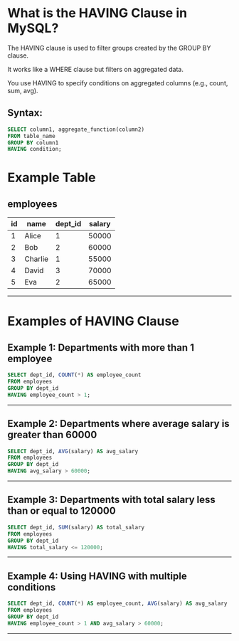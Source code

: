 # What is the HAVING Clause in MySQL?

  The HAVING clause is used to filter groups created by the GROUP BY clause.

  It works like a WHERE clause but filters on aggregated data.

  You use HAVING to specify conditions on aggregated columns (e.g., count, sum, avg).

## Syntax:

```sql
SELECT column1, aggregate_function(column2)
FROM table_name
GROUP BY column1
HAVING condition;
```

# Example Table

## employees

| id | name    | dept_id | salary |
|----|---------|---------|--------|
| 1  | Alice   | 1       | 50000  |
| 2  | Bob     | 2       | 60000  |
| 3  | Charlie | 1       | 55000  |
| 4  | David   | 3       | 70000  |
| 5  | Eva     | 2       | 65000  |

---

# Examples of HAVING Clause

## Example 1: Departments with more than 1 employee

```sql
SELECT dept_id, COUNT(*) AS employee_count
FROM employees
GROUP BY dept_id
HAVING employee_count > 1;
```

---

## Example 2: Departments where average salary is greater than 60000

```sql
SELECT dept_id, AVG(salary) AS avg_salary
FROM employees
GROUP BY dept_id
HAVING avg_salary > 60000;
```

---

## Example 3: Departments with total salary less than or equal to 120000

```sql
SELECT dept_id, SUM(salary) AS total_salary
FROM employees
GROUP BY dept_id
HAVING total_salary <= 120000;
```

---

## Example 4: Using HAVING with multiple conditions

```sql
SELECT dept_id, COUNT(*) AS employee_count, AVG(salary) AS avg_salary
FROM employees
GROUP BY dept_id
HAVING employee_count > 1 AND avg_salary > 60000;
```

---

